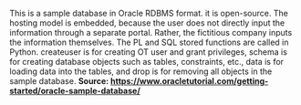 This is a sample database in Oracle RDBMS format. it is open-source. The hosting model is embedded, because the user does not directly input the information through a separate portal. Rather, the fictitious company inputs the information themselves. The PL and SQL stored functions are called in Python. createuser is for creating OT user and grant privileges, schema is for creating database objects such as tables, constraints, etc., data is for loading data into the tables, and drop is for removing all objects in the sample database. 
**Source: https://www.oracletutorial.com/getting-started/oracle-sample-database/**